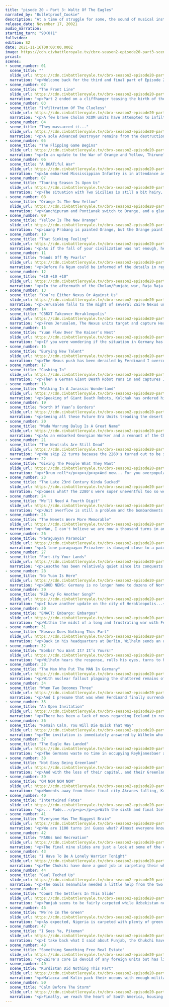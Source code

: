 ```yaml
---
title: "pisode 20 – Part 3: Waltz Of The Eagles"
narrated_by: "Bulletproof_Cookie"
description: "At a time of struggle for some, the sound of musical instruments hope to soothe the souls of those whose lives were tragically affected by the instruments of war."
release_date: November 17, 20021
audio_narration:
starting_turn: "90(0)1"
fullvideo:
edition: S2
date: 2021-11-16T00:00:00.000Z
image: https://cdn.civbattleroyale.tv/cbrx-season2-episode20-part3-scene02.jpg
prcast:
scenes:
- scene_number: 01
  scene_title: ""
  slide_url: https://cdn.civbattleroyale.tv/cbrx-season2-episode20-part1-scene01.jpg
  narration: "<p>Welcome back for the third and final part of Episode 20 of Season 2 of the Civ Battle Royale X. I'm not BloodyAltima! This is Bulletproof_Cookie ready to narrate the next 50 slides.</p><p></p><p>Yes, 50 slides. If it has not already become apparent already, the game has started to slow to a crawl due to the advanced state of the game. A big reason behind this is unit overflow causing newly built units to spawn on random unoccupied titles on the cylinder resulting in wars reaching to a stalemate where troops can't move around, advance into enemy territory or take cities. As such, the next 200 turns have been condensed down to the aforementioned number of slides. Otherwise, we would have 30-40 slides of nothing of interest happening and trust me, you don't want that. This was a big reason why Episode 20 was supposed to be an overview of 400 turns, but it turned out there was enough to warrant splitting the episode into multiple parts.</p><p></p><p>ALL THAT SAID, that doesn't mean there aren't some noteworthy incidents going on, so let's get on with it!</p>"
- scene_number: 02
  scene_title: "The Front Line"
  slide_url: https://cdn.civbattleroyale.tv/cbrx-season2-episode20-part3-scene02.jpg
  narration: "<p>Part 2 ended on a cliffhanger teasing the birth of the newest chapter in the Punjab/Chola rivalry. Part 3 commences with a battle line drawn in the Indian subcontinent where Raja Raja hopes to defend his frontline cities (Pazhaiyarai, Thirunelveu, Kanchipuram and Katharagama) from being captured. The situation is currently a bit more serious than in his southeast asian lands with Punjabi land units (supported by a seemingly superior airforce) trying to break through.</p>"
- scene_number: 03
  scene_title: "Infiltration Of The Clueless"
  slide_url: https://cdn.civbattleroyale.tv/cbrx-season2-episode20-part3-scene03.jpg
  narration: "<p>A few brave Cholan XCOM units have attempted to infiltrate Yanbu and Thiruvarur but it's clearly a bad move as they'll get flicked off the cylinder within a moment's notice. Zaire's Middle Eastern holdings have no units supporting it, which could be disastrous should Uzbekistan declare war right this instant.</p>"
- scene_number: 04
  scene_title: "They massacred it..."
  slide_url: https://cdn.civbattleroyale.tv/cbrx-season2-episode20-part3-scene04.jpg
  narration: "<p>A sole Advanced Destroyer remains from the destruction of the Mapuche last part. It was a ruthless move by William Barak to overwhelm and completely conquer Lautaro's empire, and one that has won the hearts of all but one fickle Power Ranker. Adjacent is more than a dozen Northern Yuan embarked units wishing to enter the borders of one of the two remaining South American powers. Among them is a Paraguayan admiral, lucky to see the demise of one of his homeland's neighbours.</p>"
- scene_number: 05
  scene_title: "The Flipping Game Begins"
  slide_url: https://cdn.civbattleroyale.tv/cbrx-season2-episode20-part3-scene05.jpg
  narration: "<p>In an update to the War of Orange and Yellow, Thirunelveu and Katharagama are flipped and Punjabi units surround the city of Luang Prabang in an effort to make progress in the former Laotian territory.</p>"
- scene_number: 06
  scene_title: "A BOATiful War"
  slide_url: https://cdn.civbattleroyale.tv/cbrx-season2-episode20-part3-scene06.jpg
  narration: "<p>An embarked Mississippian Infantry is in attendance as Pazhaiyarai falls and the Punjabi and Cholan navies square off. I am also reminded that the Yuan Dynasty still exists with 1 city, almost as if Kublai Khan is taunting us all with this fact.</p>"
- scene_number: 07
  scene_title: "Touring Season Is Upon Us"
  slide_url: https://cdn.civbattleroyale.tv/cbrx-season2-episode20-part3-scene07.jpg
  narration: "<p>The situation with Two Sicilies is still a bit hairy, with their four eastern settlements one melee attack away from flipping. A music band visits Hewler during their tour as their country's army closes in on Jerusalem.</p>"
- scene_number: 08
  scene_title: "Orange Is The New Yellow"
  slide_url: https://cdn.civbattleroyale.tv/cbrx-season2-episode20-part3-scene08.jpg
  narration: "<p>Kanchipuram and Pontianak switch to Orange, and a glance at the mini map shows that Pazhaiyarai switches back to Yellow.</p>"
- scene_number: 09
  scene_title: "Yellow Is The New Orange"
  slide_url: https://cdn.civbattleroyale.tv/cbrx-season2-episode20-part3-scene09.jpg
  narration: "<p>Luang Prabang is painted Orange, but the Orange paint is peeled off from Kanchipuram, Katharagama and (from looking at the mini map) Pontianak.</p><p></p><p>Those are not the only cities that have gone through a colour refurbishment, as judging from the mini map, it appears Jerusalem is (briefly) sporting a shade of green...</p>"
- scene_number: 10
  scene_title: "That Sinking Feeling"
  slide_url: https://cdn.civbattleroyale.tv/cbrx-season2-episode20-part3-scene10.jpg
  narration: "<p>As if the fall of your civilization was not enough, here comes a Taiping Privateer to bully your embarked Field Cannon into a watery grave. News reaches Fa Ngum (glorious dictator of the robust city State of Sai Gon) of a peace deal between Ranjit Singh and Raja Raja, ending another Orange/Yellow conflict.</p>"
- scene_number: 11
  scene_title: "Hands Off My Pearls"
  slide_url: https://cdn.civbattleroyale.tv/cbrx-season2-episode20-part3-scene11.jpg
  narration: "<p>Before Fa Ngum could be informed of the details in regards to said War's end, he was distracted upon the announcement that the United Nations has enacted the strict order that there is to be no further business with any Mapuche immigrants looking to settle in a new home after theirs was destroyed. He cared little about the failed proposed ban on Pearls.</p><p></p><p>Meanwhile, Unit Overflow is stopping either of the German or Sicilians from making any progress against one another. Northern Yuan is the biggest offender with Paratroopers, Mobiles SAMs and Rocket Artillery crowding things up in Germany.</p>"
- scene_number: 12
  scene_title: "+10 +10 +10"
  slide_url: https://cdn.civbattleroyale.tv/cbrx-season2-episode20-part3-scene12.jpg
  narration: "<p>In the aftermath of the Cholan/Punjabi war, Raja Raja gains back Thirunelveu and acquires Sarpang at the cost of Kanchipuram and the previously mentioned Luang Prabang. Chola should recarpet their lands to prepare for the next conflict between their rivals. Whenever that happens.</p>"
- scene_number: 13
  scene_title: "You’re Either Nexus Or Against Us"
  slide_url: https://cdn.civbattleroyale.tv/cbrx-season2-episode20-part3-scene13.jpg
  narration: "<p>Jerusalem falls to the might of several Zaire Nexus units. A second music band is on tour in Sine. Reports from attendees indicate that they opened the concert with "We Are One".</p>"
- scene_number: 14
  scene_title: "CBRXT Takeover Herakleopolis"
  slide_url: https://cdn.civbattleroyale.tv/cbrx-season2-episode20-part3-scene14.jpg
  narration: "<p>From Jerusalem, The Nexus units target and capture Herakleopolis. Two Sicilies deploy their Cybersubs to take down the faction of units.</p><p></p><p>In other news, the Neutrals are still dead (they’re on a 441 turn streak!). This has been your daily Neutral update.</p>"
- scene_number: 15
  scene_title: "Yuan Flew Over The Kaiser’s Nest"
  slide_url: https://cdn.civbattleroyale.tv/cbrx-season2-episode20-part3-scene15.jpg
  narration: "<p>If you were wondering if the situation in Germany has changed... No, no it hasn't. Stop asking.</p>"
- scene_number: 16
  scene_title: "Burying New Talent"
  slide_url: https://cdn.civbattleroyale.tv/cbrx-season2-episode20-part3-scene16.jpg
  narration: "<p>The Nexus push has been derailed by Ferdinand I overcoming the odds and delivering an attitude adjustment to Mobutu to reclaim Herakleopolis and Jerusalem.</p>"
- scene_number: 17
  scene_title: "Cashing In"
  slide_url: https://cdn.civbattleroyale.tv/cbrx-season2-episode20-part3-scene17.jpg
  narration: "<p>Then a German Giant Death Robot runs in and captures Jerusalem to hand Wilhem another capital to his collection.</p>"
- scene_number: 18
  scene_title: "Walking In A Jurassic Wonderland"
  slide_url: https://cdn.civbattleroyale.tv/cbrx-season2-episode20-part3-scene18.jpg
  narration: "<p>Speaking of Giant Death Robots, Kolchak has ordered his group to patrol the outskirts of Kurgan and Yekaterinburg after Nigerian Velociraptors were spotted within proximity to the latter. He hopes that the pack will cross into the barren Soviet lands since Lenin prefers his military to take the skies.</p>"
- scene_number: 19
  scene_title: "North Of Yuan’s Borders"
  slide_url: https://cdn.civbattleroyale.tv/cbrx-season2-episode20-part3-scene19.jpg
  narration: "<p>Seeing all these Future Era Units treading the desert and sailing the seas makes me wonder... Do the Babylonians on the sub still use simple machinery? I ask only because I keep noticing that Babylon is still in the Medieval Era.</p>"
- scene_number: 20
  scene_title: "Wada Wurrung Balug Is A Great Name"
  slide_url: https://cdn.civbattleroyale.tv/cbrx-season2-episode20-part3-scene20.jpg
  narration: "<p>As an embarked Georgian Worker and a remnant of the Chinook fleet sail south of Oceania, the overpopulated City State of Pangani prepares itself for the storm that will inevitably come. Embarked Mobilized Infantry is an interesting (see also bad) choice of defense against the bloodthirsty Kulin armada.</p>"
- scene_number: 21
  scene_title: "The Neutrals Are Still Dead"
  slide_url: https://cdn.civbattleroyale.tv/cbrx-season2-episode20-part3-scene21.jpg
  narration: "<p>We skip 22 turns because the 2260's turned out to be super uneventful, so Zaire kicked off the 2270's by retaking the two tile city of Herakleopolis. If that Uzbek musician is heading to Hewler, that place must be a popular touring location.</p>"
- scene_number: 22
  scene_title: "Giving The People What They Want"
  slide_url: https://cdn.civbattleroyale.tv/cbrx-season2-episode20-part3-scene22.jpg
  narration: "<p>*Drum roll*</p><p></p><p>And now... For you overpopulation porn addicts... I present for your eyes to see... The great autocratic City-State of Sai Gon with its 178 populace that somehow manages to exceed the city's defense of 150!</p><p></p><p>*Cymbal hit, Round of Applause and whistling ensues for 10 seconds as the five Laotian Great Musicians play for a bit, hoping to distract from the fact that Ngum's team of scientific engineers have completed the Manhattan Project*</p>"
- scene_number: 23
  scene_title: "The Late 23rd Century Kinda Sucked"
  slide_url: https://cdn.civbattleroyale.tv/cbrx-season2-episode20-part3-scene23.jpg
  narration: "<p>Guess what? The 2280's were super uneventful too so we skipped that to bring you an update on the cylinder's most coveted city this part; Herakleopolis!</p><p></p><p>...  They're blue, Da ba dee da ba di, Da ba dee da ba di, Da ba dee da ba di, Da ba dee da ba di, Da ba dee da ba di, Da ba dee da ba di, Da ba dee da ba di... Once more.</p><p></p><p>In other Sicilian news, thousands of War Elephants originating from Laos have stormed the fields of Chieti and Foggia. Ferdinand is powerless to deal with the group of pachyderms without resorting to military intervention which would surely upset the empires who have branded Ivory as a Luxury resource.</p>"
- scene_number: 24
  scene_title: "We’ll Need A Fourth Digit"
  slide_url: https://cdn.civbattleroyale.tv/cbrx-season2-episode20-part3-scene24.jpg
  narration: "<p>Unit overflow is still a problem and the bombardments of Sicilian and German cities recklessly continue despite no route to capture them. Also, we say goodbye to turn numbers being triple digits.</p>"
- scene_number: 25
  scene_title: "The Nenets Were More Memorable"
  slide_url: https://cdn.civbattleroyale.tv/cbrx-season2-episode20-part3-scene25.jpg
  narration: "<p>Man, I can't believe we are now a thousand turns in and a notable portion of Scandinavia has still not been settled. I don't know why the Soviets, Sweden or any of the other European powers haven't expanded there yet. Maybe those Uzbek settlers next to Sundvall will be the ones to finally do so.</p><p></p><p>Speaking of which, Blue Cassette would like to apologise about the accidental exclusion of Finland in this game. They were supposed to be the region civ there, but the team overlooked their inclusion for whatever reason (possibly due to the pressure of setting up and balancing everything and all the testing/recording that had to be done) and they only noticed the error hundreds of turns into recording. They will be sure to add them into Endgame.</p>"
- scene_number: 26
  scene_title: "Paraguayan Paranoia"
  slide_url: https://cdn.civbattleroyale.tv/cbrx-season2-episode20-part3-scene26.jpg
  narration: "<p>A lone paraguayan Privateer is damaged close to a pair of Cholan island cities (the ones furthest away from the African west coast) though I can't tell if Chola is the aggressor. Nigeria maintains a small platoon of Units in Mogadishu in case someone tries to liberate the Somalian descendants.</p>"
- scene_number: 27
  scene_title: "Fort-ify Your Lands"
  slide_url: https://cdn.civbattleroyale.tv/cbrx-season2-episode20-part3-scene27.jpg
  narration: "<p>Lesotho has been relatively quiet since its conquests in Namibia. A closer inspection shows the once lush fields have been converted to citadels and forts to defend against the menace that is Zaire. Also, I feel like every slide is full of Northern Yuan and Kulin units despite most of the slides so far focusing on Europe and South Asia. I CAN'T ESCAPE THEM!</p>"
- scene_number: 28
  scene_title: "No Yuan Is Here"
  slide_url: https://cdn.civbattleroyale.tv/cbrx-season2-episode20-part3-scene28.jpg
  narration: "<p>GOOD NEWS: Germany is no longer home to dozens of Northern Yuan units!</p><p></p><p>BAD NEWS: This gives Two Sicilies the opportunity to recapture their capital (Naples).</p><p></p><p>Kristjan Eldjarn is just happy that the Germans are distracting themselves with the Sicilians.</p>"
- scene_number: 29
  scene_title: "RED-dy Fo Another Song?"
  slide_url: https://cdn.civbattleroyale.tv/cbrx-season2-episode20-part3-scene29.jpg
  narration: "<p>I have another update on the city of Herakleopolis...</p><p></p><p>When the wind is slow and the fire’s hot, The EAGLE* waits to see what rots...</p><p>Oh how pretty... All the scenery, This is nature’s sacrifice...</p><p>When the air blows through with a brisk attack, The CANINE's** tail ripped from its back...</p><p>When the sun sets, We will not forget the Red sun over paradise...</p><p></p><p>(*Replaced vulture with eagle since the latter is Germany's national animal</p><p>*Replaced reptile with canine since the wolf is Italy's national animal and I needed two syllables)</p>"
- scene_number: 30
  scene_title: "ENACT: Embargo: Embargos"
  slide_url: https://cdn.civbattleroyale.tv/cbrx-season2-episode20-part3-scene30.jpg
  narration: "<p>Within the midst of a long and frustrating war with Ferdinand, Wilhem proposes another embargo, this time against Lesotho. The United Nations reject the proposal because everyone is fed up with all the embargo proposals the Kaiser has thrown around all game, resulting in a lot of shouting between the roundtable of leaders. As the meeting comes to a close, Wilhem warns them that "one day, democracy will fail us all, and when that day comes, we will not all be pointing fingers at one another, but rather guns at all of our throats."</p>"
- scene_number: 31
  scene_title: "Kosovo Does Nothing This Part"
  slide_url: https://cdn.civbattleroyale.tv/cbrx-season2-episode20-part3-scene31.jpg
  narration: "<p>Back in his headquarters at Berlin, Wilhelm sends an ultimatum to Ferdinand, ordering him to surrender to the German Reich at once or extreme measures will be taken. Ferdinand, who has just reclaimed Naples, Teramo and Jerusalem, as well as making peace with Mobutu (while giving away Bouto, San Severo and Avellino in the process), refuses the demand. He cannot afford to give up any more of his empire if he is to survive.</p>"
- scene_number: 32
  scene_title: "Bombs? You Want It? It’s Yours!"
  slide_url: https://cdn.civbattleroyale.tv/cbrx-season2-episode20-part3-scene32.jpg
  narration: "<p>Wilhelm hears the response, rolls his eyes, turns to his highest ranking commanders, and utters "Arlight, let nuclear rain fall onto the mediterranean shores!"</p><p></p><p>And that was when Ferdinand's people learned to stop worrying and love the bomb. Well, the ones killed by the blasts and radiation poisoning, at least. The German citizens reacted positively to the usage of nuclear arms which ushered in a new Golden Age for Germany.</p><p></p><p>Also, don't get your hopes up, lads. That declaration from Lesotho against Yuan doesn't lead to anything.</p>"
- scene_number: 33
  scene_title: "The Man Who Put The MAN In Germany"
  slide_url: https://cdn.civbattleroyale.tv/cbrx-season2-episode20-part3-scene33.jpg
  narration: "<p>With nuclear fallout plaguing the shattered remains of the once great Sicilian empire, the Germans moved in to capture Naples, Teramo and Bari once more.Coiot’s Note: The longtime provisional Sicilian capital of Chieti is no more.</p>"
- scene_number: 34
  scene_title: "When Two Becomes Three"
  slide_url: https://cdn.civbattleroyale.tv/cbrx-season2-episode20-part3-scene34.jpg
  narration: "<p>And I presume that was when Ferdinand finally surrendered Salerno, Campobasso and yes, Herakleopolis. What you see in this slide is all that remains of the "Three Sicilian States". Their chances of surviving the impending storm may have just faded away.</p>"
- scene_number: 35
  scene_title: "An Open Invitation"
  slide_url: https://cdn.civbattleroyale.tv/cbrx-season2-episode20-part3-scene35.jpg
  narration: "<p>There has been a lack of news regarding Iceland in recent centuries. LET'S CHANGE THAT!</p><p></p><p>Lawtiliwadlin begins the campaign to melt the Icelandic civilization from the cylinder once and for all. The Chukchi government sends invitations to their fellow communist allies in hopes of support for their goal.</p>"
- scene_number: 36
  scene_title: "Remain Calm, You Will Die Quick That Way"
  slide_url: https://cdn.civbattleroyale.tv/cbrx-season2-episode20-part3-scene36.jpg
  narration: "<p>The invitation is immediately answered by Wilhelm who is more than ready to expand the great German empire to new horizons!</p><p></p><p>Have no fear my Iceland supporters, I am certain Kristjan's loyal armada of Privateers will push back the German Adva-hahaha... The Advanced Destroy-hahahahahaha... The-PFFFFFHAHAHAHAHAHAHAHAHAHA who am I kidding? Eldjarn, your country is boned!</p>"
- scene_number: 37
  scene_title: "The Eagle Has Landed"
  slide_url: https://cdn.civbattleroyale.tv/cbrx-season2-episode20-part3-scene37.jpg
  narration: "<p>The Germans waste no time in occupying Reykjanesbaer and are already on the doorstep of Reykjavik. Gotta be honest, I thought Iceland might have been able to squeak by into Endgame, but they are getting rolled over right now.</p>"
- scene_number: 38
  scene_title: "Not Easy Being Greenland"
  slide_url: https://cdn.civbattleroyale.tv/cbrx-season2-episode20-part3-scene38.jpg
  narration: "<p>And with the loss of their capital, and their Greenland holdings being rushed with nothing but Industrial units to defend with, if it is not already obvious to you, spoiler alert, but Iceland is about to be eliminated. Prime your F keys.</p>"
- scene_number: 39
  scene_title: "OM NOM NOM NOM"
  slide_url: https://cdn.civbattleroyale.tv/cbrx-season2-episode20-part3-scene39.jpg
  narration: "<p>Moments away from their final city Akranes falling, Kristjan Eldjarn boards an escape vessel with one of his three remaining musicians (the other two are to be decoys to help his escape), and requests the musician to play him one last song. When asked what kind of song, he simply replied "dealer's choice".</p><p></p><p>Home is behind</p><p>The world ahead</p><p>And there are many paths to tread</p><p>Through shadow</p><p>To the edge of night</p><p>Until the stars are all alight</p><p></p><p>Mist and shadow</p><p>Cloud and shade</p><p>All shall fade</p><p>All shall...</p>"
- scene_number: 40
  scene_title: "Intertwined Fates"
  slide_url: https://cdn.civbattleroyale.tv/cbrx-season2-episode20-part3-scene40.jpg
  narration: "<p>... Fade...</p><p></p><p>With the sixth and final Icelandic city in his hands, Wilhelm ordered for another eulogy to be made in the hopes that his mother doesn't yell at him like last time.</p><p></p><p>A civ with low expectations heading into Season 2, much like their mk2 counterpart, Iceland showed a lot of potential early on, taking advantage of the poor performances of the Welsh and Neutrals to establish settlements in Scotland and Canada. If he had played his cards right, Kristjan could have expanded further into North America or claimed the entirety of the British Isles. The opportunity to replicate his predecessor's success and become a major player was wasted with the unsuccessful conquests of New Netherlands and the Neutral Nation. They eventually got kicked out of North America by Mississippi and the Vandals and the British Isles by Germany. From there, the withering Icelandic empire stagnated to the point where they were unable to progress any further scientifically. While most of the remaining world had embraced the technology of the future, Iceland was still figuring out the Industrial Revolution until they were at last put out of their misery.</p><p></p><p>The boat carrying Eldjarn and the musician eventually passed a group of icy mountains to reach an unfamiliar submarine. As they were guided onto the sub, Eldjarn was informed by Pedro to follow him, where he was reintroduced to Karl. When Pedro was asked byKristjan why the Brazilian wanted him to see Karl, Pedro replied "the two of you remind me of two great leaders that I once knew".</p><p></p><p>F.</p><p></p><p>FUN FACT: With this album technically being a part of the same episode as the previous two albums, this marks the second time where Sweden and Iceland were both eliminated together!</p>"
- scene_number: 41
  scene_title: "Everyone Has The Biggest Brain"
  slide_url: https://cdn.civbattleroyale.tv/cbrx-season2-episode20-part3-scene41.jpg
  narration: "<p>We are 1100 turns in! Guess what? Almost everyone knows how to read a book by now! Hoot!</p>"
- scene_number: 42
  scene_title: "PARGs And Recreation"
  slide_url: https://cdn.civbattleroyale.tv/cbrx-season2-episode20-part3-scene42.jpg
  narration: "<p>The final nine slides are just a look at some of the cores of the major players heading into the final stretch of Cycle 1 (more on that at the end). First, let's take a look at PARG, who have opted to carpet most of their land with Giant Death Robots. There is a notable mixture of Vandal and Dene units, however.</p>"
- scene_number: 43
  scene_title: "I Have To Be A Lonely Warrior Tonight"
  slide_url: https://cdn.civbattleroyale.tv/cbrx-season2-episode20-part3-scene43.jpg
  narration: "<p>The Chukchi have done a good job in carpeting their whole territory from land to sea with very little of anything else. A lone Neutral warrior stands on a tundra island and a Georgian Lancer holds on to dear life..</p>"
- scene_number: 44
  scene_title: "Gaul Teched Up"
  slide_url: https://cdn.civbattleroyale.tv/cbrx-season2-episode20-part3-scene44.jpg
  narration: "<p>The Gauls meanwhile needed a little help from the two South American powers Marajoara and Kulin. There were concerns about their science output, but they appear to have completed the tech tree.</p>"
- scene_number: 45
  scene_title: "Count The Settlers In This Slide"
  slide_url: https://cdn.civbattleroyale.tv/cbrx-season2-episode20-part3-scene45.jpg
  narration: "<p>Punjab seems to be fairly carpeted while Uzbekistan needs the help of Chukchi Chimeras to fully carpet their borders.</p>"
- scene_number: 46
  scene_title: "We’re In The Green"
  slide_url: https://cdn.civbattleroyale.tv/cbrx-season2-episode20-part3-scene46.jpg
  narration: "<p>As expected, Nigeria is carpeted with plenty of green coloured units (some of them are Dene). While The Vandals are carpeted, they appear to have an inferior airforce to Nigeria's. That could be a problem.</p>"
- scene_number: 47
  scene_title: "I Sees Ya, Pikeman"
  slide_url: https://cdn.civbattleroyale.tv/cbrx-season2-episode20-part3-scene47.jpg
  narration: "<p>I take back what I said about Punjab, the Chukchi have some presence in places such as Viang Chan. The Chola have built themselves back up for any further conflicts...</p><p></p><p>Wait, what happened to Sai Gon's population? They've dropped to 55!</p>"
- scene_number: 48
  scene_title: "Something Something Free Real Estate"
  slide_url: https://cdn.civbattleroyale.tv/cbrx-season2-episode20-part3-scene48.jpg
  narration: "<p>Zaire's core is devoid of any foreign units but has little aircraft presence. The Lesotho city of Hlotse looks submissive and breedable.</p>"
- scene_number: 49
  scene_title: "Kurdistan Did Nothing This Part"
  slide_url: https://cdn.civbattleroyale.tv/cbrx-season2-episode20-part3-scene49.jpg
  narration: "<p>Malacca and Kulin pack their oceans with enough military to defend their waters from intruders.</p>"
- scene_number: 50
  scene_title: "Calm Before The Storm"
  slide_url: https://cdn.civbattleroyale.tv/cbrx-season2-episode20-part3-scene50.jpg
  narration: "<p>Finally, we reach the heart of South America, housing the native Marajoara and the South American colonies of the Kulin. It's a shame we could not get a look at North America, Scandinavia, China or the Middle East, but I reckon nothing fishy is happening over there.</p><p></p><p>And with that, we FINALLY draw Part 3 and by extension Episode 20 to a close! All three parts combined were over 250 slides long! As mentioned at the beginning, very little happened these past 200 turns due to the advanced state of the game, but the two most notable events were Iceland's elimination and the ruining of Two Sicilies.</p><p></p><p>This has been Bulletproof_Cookie, and I wish you a good day. Tune in next time for the finale of the first cycle of CBRXS2. THE TIME FOR GLOBAL WAR IS UPON US!</p>"
---
```

